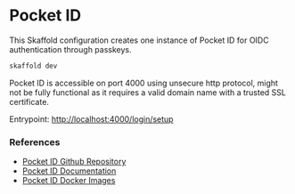 # Pocket ID

This Skaffold configuration creates one instance of Pocket ID for OIDC authentication through passkeys.

```sh
skaffold dev
```

Pocket ID is accessible on port 4000 using unsecure http protocol, might not be fully functional as it requires a valid domain name with a trusted SSL certificate.

Entrypoint: [http://localhost:4000/login/setup](http://localhost:4000/login/setup)

### References

* [Pocket ID Github Repository](https://github.com/pocket-id/pocket-id?tab=readme-ov-file)
* [Pocket ID Documentation](https://pocket-id.org/docs/introduction)
* [Pocket ID Docker Images](https://github.com/pocket-id/pocket-id/pkgs/container/pocket-id)
